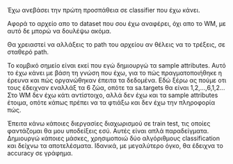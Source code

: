 Έχω ανεβάσει την πρώτη προσπάθεια σε classifier που έχω κάνει.

Αφορά το αρχείο απο το dataset που σου έχω αναφέρει, όχι απο το WM, με αυτό δε μπορώ να δουλέψω ακόμα.

Θα χρειαστεί να αλλάξεις το path του αρχείου αν θέλεις να το τρέξεις, σε σταθερό path.

Το κομβικό σημείο είναι εκεί που εγώ δημιουργώ τα sample attributes. Αυτό το έχω κάνει με βάση τη γνώση που έχω, για το πώς πραγματοποιήθηκε η έρευνα και πώς οργανώθηκαν έπειτα τα δεδομένα.
Εδώ ξέρω ας πούμε οτι τους έδειχναν εναλλάξ τα 6 ζώα, οπότε τα sa.targets θα είναι 1,2,...,6,1,2... 
Στο WM δεν έχω κάτι αντίστοιχο, αλλά δεν έχω και τα sample attributes έτοιμα, οπότε κάπως πρέπει να τα φτιάξω και δεν έχω την πληροφορία πώς.

Έπειτα κάνω κάποιες διεργασίες διαχωρισμού σε train test, τις οποίες φαντάζομαι θα μου υποδείξεις εσύ. Αυτές είναι απλά παραδείγματα.
Δημιουργώ κάποιες μάσκες, χρησιμοποιώ δύο αλγόριθμους classification και δείχνω τα αποτελέσματα.
Ιδανικά, με μεγαλύτερο όγκο, θα έδειχνα το accuracy σε γράφημα.
